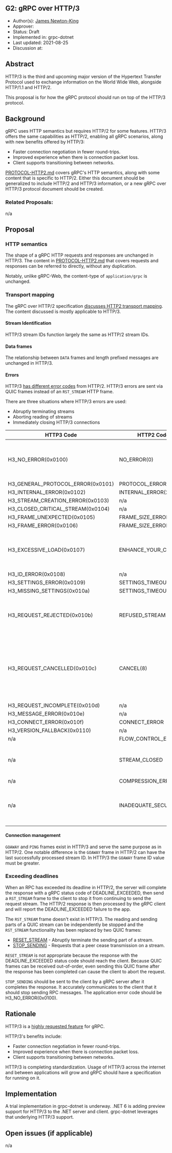 G2: gRPC over HTTP/3
----
* Author(s): [James Newton-King](https://github.com/jamesnk)
* Approver: 
* Status: Draft
* Implemented in: grpc-dotnet
* Last updated: 2021-08-25
* Discussion at: 

## Abstract

HTTP/3 is the third and upcoming major version of the Hypertext Transfer Protocol
used to exchange information on the World Wide Web, alongside HTTP/1.1 and HTTP/2.

This proposal is for how the gRPC protocol should run on top of the HTTP/3 protocol.

## Background

gRPC uses HTTP semantics but requires HTTP/2 for some features. HTTP/3 offers the
same capabilities as HTTP/2, enabling all gRPC scenarios, along with new benefits
offered by HTTP/3:

* Faster connection negotiation in fewer round-trips.
* Improved experience when there is connection packet loss.
* Client supports transitioning between networks.

[PROTOCOL-HTTP2.md](https://github.com/grpc/grpc/blob/master/doc/PROTOCOL-HTTP2.md) covers gRPC's HTTP semantics, along with some content
that is specific to HTTP/2. Either this document should be generalized to include
HTTP/2 and HTTP/3 information, or a new gRPC over HTTP/3 protocol document should
be created.

### Related Proposals:

n/a

## Proposal

### HTTP semantics

The shape of a gRPC HTTP requests and responses are unchanged in HTTP/3. The
content in [PROTOCOL-HTTP2.md](https://github.com/grpc/grpc/blob/master/doc/PROTOCOL-HTTP2.md) that covers requests and responses can be referred
to directly, without any duplication.

Notably, unlike gRPC-Web, the content-type of `application/grpc` is unchanged.

### Transport mapping

The gRPC over HTTP/2 specification [discusses HTTP2 transport mapping](https://github.com/grpc/grpc/blob/master/doc/PROTOCOL-HTTP2.md#http2-transport-mapping). The content discussed is mostly applicable to HTTP/3.

#### Stream Identification

HTTP/3 stream IDs function largely the same as HTTP/2 stream IDs.

#### Data frames

The relationship between `DATA` frames and length prefixed messages are unchanged in HTTP/3.

#### Errors

HTTP/3 [has different error codes](https://quicwg.org/base-drafts/draft-ietf-quic-http.html#section-8.1) from HTTP/2. HTTP/3 errors are sent via QUIC frames instead of an `RST_STREAM` HTTP frame.

There are three situations where HTTP/3 errors are used:

* Abruptly terminating streams
* Aborting reading of streams
* Immediately closing HTTP/3 connections

HTTP3 Code|HTTP2 Code|GRPC Code
----------|----------|-----------
H3_NO_ERROR(0x0100)|NO_ERROR(0)|INTERNAL - An explicit GRPC status of OK should have been sent but this might be used to aggressively [lameduck](https://landing.google.com/sre/sre-book/chapters/load-balancing-datacenter/#identifying-bad-tasks-flow-control-and-lame-ducks-bEs0uy) in some scenarios.
H3_GENERAL_PROTOCOL_ERROR(0x0101)|PROTOCOL_ERROR(1)|INTERNAL
H3_INTERNAL_ERROR(0x0102)|INTERNAL_ERROR(2)|INTERNAL
H3_STREAM_CREATION_ERROR(0x0103)|n/a|INTERNAL
H3_CLOSED_CRITICAL_STREAM(0x0104)|n/a|INTERNAL
H3_FRAME_UNEXPECTED(0x0105)|FRAME_SIZE_ERROR|INTERNAL
H3_FRAME_ERROR(0x0106)|FRAME_SIZE_ERROR|INTERNAL
H3_EXCESSIVE_LOAD(0x0107)|ENHANCE_YOUR_CALM|RESOURCE_EXHAUSTED ...with additional error detail provided by runtime to indicate that the exhausted resource is bandwidth.
H3_ID_ERROR(0x0108)|n/a|INTERNAL
H3_SETTINGS_ERROR(0x0109)|SETTINGS_TIMEOUT(4)|INTERNAL
H3_MISSING_SETTINGS(0x010a)|SETTINGS_TIMEOUT(4)|INTERNAL
H3_REQUEST_REJECTED(0x010b)|REFUSED_STREAM|UNAVAILABLE - Indicates that no processing occurred and the request can be retried, possibly elsewhere.
H3_REQUEST_CANCELLED(0x010c)|CANCEL(8)|Mapped to call cancellation when sent by a client.Mapped to CANCELLED when sent by a server. Note that servers should only use this mechanism when they need to cancel a call but the payload byte sequence is incomplete.
H3_REQUEST_INCOMPLETE(0x010d)|n/a|INTERNAL
H3_MESSAGE_ERROR(0x010e)|n/a|INTERNAL
H3_CONNECT_ERROR(0x010f)|CONNECT_ERROR|INTERNAL
H3_VERSION_FALLBACK(0x0110)|n/a|INTERNAL
n/a|FLOW_CONTROL_ERROR(3)|INTERNAL
n/a|STREAM_CLOSED|No mapping as there is no open stream to propagate to. Implementations should log.
n/a|COMPRESSION_ERROR|INTERNAL
n/a|INADEQUATE_SECURITY| PERMISSION_DENIED … with additional detail indicating that permission was denied as protocol is not secure enough for call.

#### Connection management

`GOAWAY` and `PING` frames exist in HTTP/3 and serve the same purpose as in HTTP/2.
One notable difference is the `GOAWAY` frame in HTTP/2 can have the last
successfully processed stream ID. In HTTP/3 the `GOAWAY` frame ID value must be greater.

### Exceeding deadlines

When an RPC has exceeded its deadline in HTTP/2, the server will complete the response
with a gRPC status code of DEADLINE_EXCEEDED, then send a `RST_STREAM` frame to the
client to stop it from continuing to send the request stream. The HTTP/2 response is
then processed by the gRPC client and will report the DEADLINE_EXCEEDED failure to the app.

The `RST_STREAM` frame doesn't exist in HTTP/3. The reading and sending parts of a QUIC
stream can be independently be stopped and the `RST_STREAM` functionality has been
replaced by two QUIC frames:

* [RESET_STREAM](https://www.rfc-editor.org/rfc/rfc9000.html#name-reset_stream-frames) - Abruptly terminate the sending part of a stream.
* [STOP_SENDING](https://www.rfc-editor.org/rfc/rfc9000.html#name-stop_sending-frames) - Requests that a peer cease transmission on a stream.

`RESET_STREAM` is not appropriate because the response with the DEADLINE_EXCEEDED status
code should reach the client. Because QUIC frames can be received out-of-order, even
sending this QUIC frame after the response has been completed can cause the client
to abort the request.

`STOP_SENDING` should be sent to the client by a gRPC server after it completes the response.
It accurately communicates to the client that it should stop sending RPC messages.
The application error code should be H3_NO_ERROR(0x0100).

## Rationale

HTTP/3 is a [highly requested feature](https://github.com/grpc/grpc/issues/19126) for gRPC.

HTTP/3's benefits include:

* Faster connection negotiation in fewer round-trips.
* Improved experience when there is connection packet loss.
* Client supports transitioning between networks.

HTTP/3 is completing standardization. Usage of HTTP/3 across the internet
and between applications will grow and gRPC should have a specification for
running on it.

## Implementation

A trial implementation in grpc-dotnet is underway. .NET 6 is adding preview support for
HTTP/3 to the .NET server and client. grpc-dotnet leverages that underlying HTTP/3 support.

## Open issues (if applicable)

n/a

